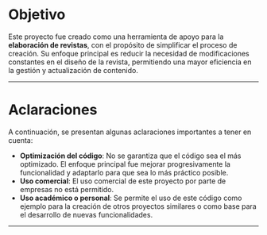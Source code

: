 # Objetivo

Este proyecto fue creado como una herramienta de apoyo para la **elaboración de revistas**, con el propósito de simplificar el proceso de creación. Su enfoque principal es reducir la necesidad de modificaciones constantes en el diseño de la revista, permitiendo una mayor eficiencia en la gestión y actualización de contenido.

---

# Aclaraciones

A continuación, se presentan algunas aclaraciones importantes a tener en cuenta:

- **Optimización del código**: No se garantiza que el código sea el más optimizado. El enfoque principal fue mejorar progresivamente la funcionalidad y adaptarlo para que sea lo más práctico posible.
- **Uso comercial**: El uso comercial de este proyecto por parte de empresas no está permitido.
- **Uso académico o personal**: Se permite el uso de este código como ejemplo para la creación de otros proyectos similares o como base para el desarrollo de nuevas funcionalidades.

---

